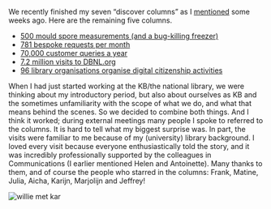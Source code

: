We recently finished my seven “discover columns” as I [mentioned](https://wvanwezenbeek.github.io/blogs/2024/10/23/Giving-CRediTs.html) some weeks ago. Here are the remaining five columns. 

- [500 mould spore measurements (and a bug-killing freezer)](https://www.kb.nl/en/blogs/wilma-discovers-500-mould-spore-measurements-and-bug-killing-freezer)
- [781 bespoke requests per month](https://www.kb.nl/en/blogs/wilma-discovers-781-bespoke-requests-month)
- [70,000 customer queries a year](https://www.kb.nl/en/blogs/wilma-discovers-70000-customer-queries-year)
- [7.2 million visits to DBNL.org](https://www.kb.nl/en/blogs/wilma-discovers-72-million-visits-dbnlorg)
- [96 library organisations organise digital citizenship activities](https://www.kb.nl/en/blogs/wilma-discovers-96-library-organisations-organise-digital-citizenship-activities)
 
When I had just started working at the KB/the national library, we were thinking about my introductory period, but also about ourselves as KB and the sometimes unfamiliarity with the scope of what we do, and what that means behind the scenes. So we decided  to combine both things. And I think it worked; during external meetings many people I spoke to referred to the columns. It is hard to tell what my biggest surprise was. In part, the visits were familiar to me because of my (university) library background. I loved every visit because everyone enthusiastically told the story, and it was incredibly professionally supported by the colleagues in Communications (I earlier mentioned Helen and Antoinette). Many thanks to them, and of course the people who starred in the columns: Frank, Matine, Julia, Aicha, Karijn, Marjolijn and Jeffrey! 


![willie met kar](https://github.com/user-attachments/assets/33ed22cc-83bb-49ed-8702-b761811b90e6)


